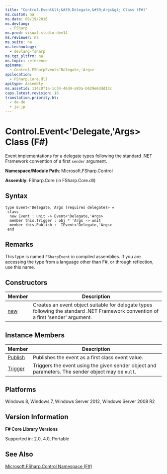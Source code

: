 ```yaml
---
title: "Control.Event&lt;&#39;Delegate,&#39;Args&gt; Class (F#)"
ms.custom: na
ms.date: 09/19/2016
ms.devlang: 
  - FSharp
ms.prod: visual-studio-dev14
ms.reviewer: na
ms.suite: na
ms.technology: 
  - devlang-fsharp
ms.tgt_pltfrm: na
ms.topic: reference
apiname: 
  - Control.FSharpEvent<'Delegate,'Args>
apilocation: 
  - FSharp.Core.dll
apitype: Assembly
ms.assetid: 114c0f1a-1c34-46d4-a93a-b629e6ddd13c
caps.latest.revision: 18
translation.priority.ht: 
  - de-de
  - ja-jp
---
```

# Control.Event&lt;&#39;Delegate,&#39;Args&gt; Class (F#)
Event implementations for a delegate types following the standard .NET Framework convention of a first `sender` argument.  
  
 **Namespace/Module Path**: Microsoft.FSharp.Control  
  
 **Assembly**: FSharp.Core (in FSharp.Core.dll)  
  
## Syntax  
  
```  
type Event<'Delegate,'Args (requires delegate)> =  
 class  
  new Event : unit -> Event<'Delegate,'Args>  
  member this.Trigger : obj * 'Args -> unit  
  member this.Publish :  IEvent<'Delegate,'Args>  
 end  
```  
  
## Remarks  
 This type is named `FSharpEvent` in compiled assemblies. If you are accessing the type from a language other than F#, or through reflection, use this name.  
  
## Constructors  
  
|Member|Description|  
|------------|-----------------|  
|[new](../vs140/Control.Event--Delegate--Args--Constructor--F#-.md)|Creates an event object suitable for delegate types following the standard .NET Framework convention of a first 'sender' argument.|  
  
## Instance Members  
  
|Member|Description|  
|------------|-----------------|  
|[Publish](../vs140/Event.Publish--Delegate--Args--Property--F#-.md)|Publishes the event as a first class event value.|  
|[Trigger](../vs140/Event.Trigger--Delegate--Args--Method--F#-.md)|Triggers the event using the given sender object and parameters. The sender object may be `null`.|  
  
## Platforms  
 Windows 8, Windows 7, Windows Server 2012, Windows Server 2008 R2  
  
## Version Information  
 **F# Core Library Versions**  
  
 Supported in: 2.0, 4.0, Portable  
  
## See Also  
 [Microsoft.FSharp.Control Namespace (F#)](../vs140/Microsoft.FSharp.Control-Namespace--F#-.md)